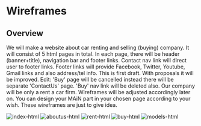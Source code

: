 # Wireframes

## Overview

We will make a website about car renting and selling (buying) company. It will consist of 5 html pages in total.
In each page, there will be header (banner+title), navigation bar and footer links. 
Contact nav link will direct user to footer links. 
Footer links will provide Facebook, Twitter, Youtube, Gmail links and also address/tel info. 
This is first draft. With proposals it will be improved. Edit: 'Buy' page will be cancelled instead there will be 
separate 'ContactUs' page. 'Buy' nav link will be deleted also. Our company will be only a rent a car firm. 
Wireframes will be adjusted accordingly later on. You can design your MAiN part in your chosen page according to 
your wish. These wireframes are just to give idea.

![index-html](https://user-images.githubusercontent.com/87907988/137641320-36cb5b7c-1377-4228-ab6d-918c57f1f01d.png)
![aboutus-html](https://user-images.githubusercontent.com/87907988/137641329-8d4a995d-851b-4605-9afd-dfe492650ac4.png)
![rent-html](https://user-images.githubusercontent.com/87907988/137641347-071a2d5c-383d-4802-b41e-176a67d152f8.png)
![buy-html](https://user-images.githubusercontent.com/87907988/137641350-48cb76a9-d56a-4d6f-8088-725b8b9068f4.png)
![models-html](https://user-images.githubusercontent.com/87907988/137641356-36a6c550-26ff-41b6-87ea-afa28cd48a8b.png)




<!-- give an overview of your project's design -->

<!-- provide a link to your wireframe documenting on Figma, or wherever it is -->

<!-- describe some of the reasoning behind your group's design and wireframe -->
